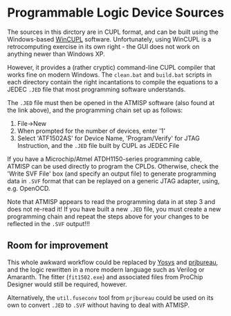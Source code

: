# Programmable Logic Device Sources

The sources in this dirctory are in CUPL format, and can be built using the
Windows-based
[WinCUPL](https://www.microchip.com/en-us/products/fpgas-and-plds/spld-cplds/pld-design-resources)
software. Unfortunately, using WinCUPL is a retrocomputing exercise in its own
right - the GUI does not work on anything newer than Windows XP.

However, it provides a (rather cryptic) command-line CUPL compiler that works
fine on modern Windows. The `clean.bat` and `build.bat` scripts in each
directory contain the right incantations to compile the equations to a JEDEC
`.JED` file that most programming software understands.

The `.JED` file must then be opened in the ATMISP software (also found at the
link above), and the programming chain set up as follows:

1. File->New
2. When prompted for the number of devices, enter '1'
3. Select 'ATF1502AS' for Device Name, 'Program/Verify' for JTAG Instruction,
   and the `.JED` file built by CUPL as JEDEC File

If you have a Microchip/Atmel ATDH1150-series programming cable, ATMISP can be
used directly to program the CPLDs. Otherwise, check the 'Write SVF File' box
(and specify an output file) to generate programming data in `.SVF` format that
can be replayed on a generic JTAG adapter, using, e.g. OpenOCD.

Note that ATMISP appears to read the programming data in at step 3 and does not
re-read it! If you have built a new `.JED` file, you must create a new
programming chain and repeat the steps above for your changes to be reflected in
the `.SVF` output!!!


## Room for improvement

This whole awkward workflow could be replaced by
[Yosys](https://github.com/YosysHQ/yosys) and
[prjbureau](https://github.com/whitequark/prjbureau), and the logic rewritten in
a more modern language such as Verilog or Amaranth. The fitter (`fit1502.exe`)
and associated files from ProChip Designer would still be required, however.

Alternatively, the `util.fuseconv` tool from `prjbureau` could be used on its
own to convert `.JED` to `.SVF` without having to deal with ATMISP.
